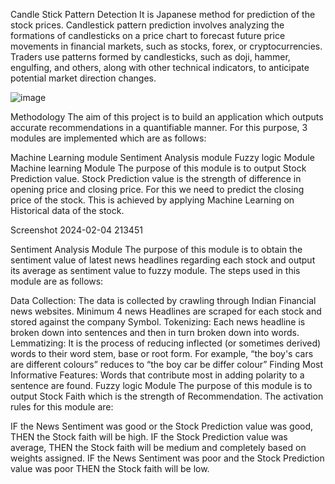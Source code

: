 Candle Stick Pattern Detection
It is Japanese method for prediction of the stock prices. Candlestick pattern prediction involves analyzing the formations of candlesticks on a price chart to forecast future price movements in financial markets, such as stocks, forex, or cryptocurrencies. Traders use patterns formed by candlesticks, such as doji, hammer, engulfing, and others, along with other technical indicators, to anticipate potential market direction changes.


![image](https://github.com/1203gauri/real_time_market_insights/assets/147191401/6e241e5d-bfa8-4e0b-95ce-8457f65530ab)


Methodology
The aim of this project is to build an application which outputs accurate recommendations in a quantifiable manner. For this purpose, 3 modules are implemented which are as follows:

Machine Learning module
Sentiment Analysis module
Fuzzy logic Module
Machine learning Module
The purpose of this module is to output Stock Prediction value. Stock Prediction value is the strength of difference in opening price and closing price. For this we need to predict the closing price of the stock. This is achieved by applying Machine Learning on Historical data of the stock.

Screenshot 2024-02-04 213451

Sentiment Analysis Module
The purpose of this module is to obtain the sentiment value of latest news headlines regarding each stock and output its average as sentiment value to fuzzy module. The steps used in this module are as follows:

Data Collection: The data is collected by crawling through Indian Financial news websites. Minimum 4 news Headlines are scraped for each stock and stored against the company Symbol.
Tokenizing: Each news headline is broken down into sentences and then in turn broken down into words.
Lemmatizing: It is the process of reducing inflected (or sometimes derived) words to their word stem, base or root form. For example, “the boy's cars are different colours” reduces to “the boy car be differ colour”
Finding Most Informative Features: Words that contribute most in adding polarity to a sentence are found.
Fuzzy logic Module
The purpose of this module is to output Stock Faith which is the strength of Recommendation. The activation rules for this module are:

IF the News Sentiment was good or the Stock Prediction value was good, THEN the Stock faith will be high.
IF the Stock Prediction value was average, THEN the Stock faith will be medium and completely based on weights assigned.
IF the News Sentiment was poor and the Stock Prediction value was poor THEN the Stock faith will be low.
